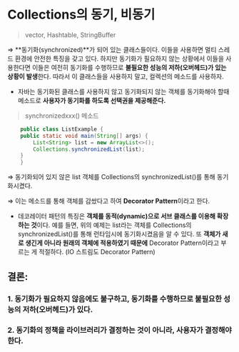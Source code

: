 # Collections의 동기, 비동기

> vector, Hashtable, StringBuffer

⇒ **동기화(synchronized)**가 되어 있는 클래스들이다. 이들을 사용하면 멀티 스레드 환경에 안전한 특징을 갖고 있다. 하지만 동기화가 필요하지 않는 상황에서 이들을 사용한다면 이들은 여전히 동기화를 수행하므로 **불필요한 성능의 저하(오버헤드)가 있는 상황이 발생**한다. 따라서 이 클래스들을 사용하지 말고, 컬렉션의 메소드를 사용하자.<br> 

- 자바는 동기화된 클래스를 사용하지 않고 동기화되지 않는 객체를 동기화해야 할때 메소드로 **사용자가 동기화를 하도록 선택권을 제공해준다.**

> synchronizedxxx() 메소드

```java
    public class ListExample {
    public static void main(String[] args) {
        List<String> list = new ArrayList<>();
        Collections.synchronizedList(list);
    }
    }
```

⇒ 동기화되어 있지 않은 list 객체를 Collections의 synchronizedList()를 통해 동기화시켰다.<br>

⇒ 이는 메소드를 통해 객체를 감쌌다고 하여 **Decorator Pattern**이라고 한다. <br>

- 데코레이터 패턴의 특징은 **객체를 동적(dynamic)으로 서브 클래스를 이용해 확장하는 것**이다. 예를 들면, 위의 예제는 list라는 객체를 Collections의 synchronizedList()를 통해 런타임시에 동기화시켰음을 알 수 있다. 또 **객체가 새로 생긴게 아니라 원래의 객체에 적용하였기 때문에** Decorator Pattern이라고 부르는 게 적절하다. (IO 스트림도 Decorator Pattern)

## 결론:

### 1. 동기화가 필요하지 않음에도 불구하고, 동기화를 수행하므로 불필요한 성능의 저하(오버헤드)가 있다.

### 2. 동기화의 정책을 라이브러리가 결정하는 것이 아니라, 사용자가 결정해야 한다.
